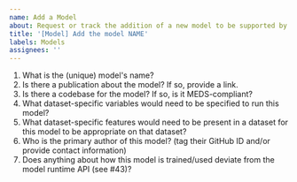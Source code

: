 ```yaml
---
name: Add a Model
about: Request or track the addition of a new model to be supported by MEDS-DEV
title: '[Model] Add the model NAME'
labels: Models
assignees: ''
---
```


1. What is the (unique) model's name?
2. Is there a publication about the model? If so, provide a link.
3. Is there a codebase for the model? If so, is it MEDS-compliant?
4. What dataset-specific variables would need to be specified to run this model?
5. What dataset-specific features would need to be present in a dataset for this model to be appropriate on that dataset?
6. Who is the primary author of this model? (tag their GitHub ID and/or provide contact information)
7. Does anything about how this model is trained/used deviate from the model runtime API (see #43)?
